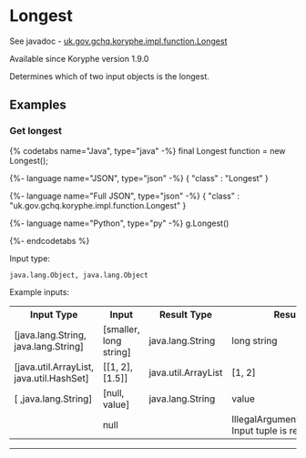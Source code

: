 # Longest
See javadoc - [uk.gov.gchq.koryphe.impl.function.Longest](ref://../../javadoc/koryphe/uk/gov/gchq/koryphe/impl/function/Longest.html)

Available since Koryphe version 1.9.0

Determines which of two input objects is the longest.

## Examples

### Get longest


{% codetabs name="Java", type="java" -%}
final Longest function = new Longest();

{%- language name="JSON", type="json" -%}
{
  "class" : "Longest"
}

{%- language name="Full JSON", type="json" -%}
{
  "class" : "uk.gov.gchq.koryphe.impl.function.Longest"
}

{%- language name="Python", type="py" -%}
g.Longest()

{%- endcodetabs %}

Input type:

```
java.lang.Object, java.lang.Object
```

Example inputs:
<table style="display: block;">
<tr><th>Input Type</th><th>Input</th><th>Result Type</th><th>Result</th></tr>
<tr><td>[java.lang.String, java.lang.String]</td><td>[smaller, long string]</td><td>java.lang.String</td><td>long string</td></tr>
<tr><td>[java.util.ArrayList, java.util.HashSet]</td><td>[[1, 2], [1.5]]</td><td>java.util.ArrayList</td><td>[1, 2]</td></tr>
<tr><td>[ ,java.lang.String]</td><td>[null, value]</td><td>java.lang.String</td><td>value</td></tr>
<tr><td></td><td>null</td><td></td><td>IllegalArgumentException: Input tuple is required</td></tr>
</table>

-----------------------------------------------

